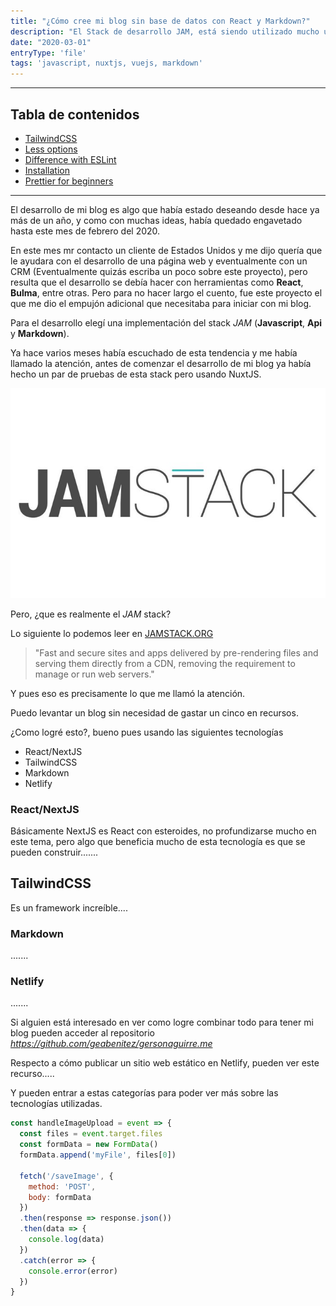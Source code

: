 ```yaml
---
title: "¿Cómo cree mi blog sin base de datos con React y Markdown?"
description: "El Stack de desarrollo JAM, está siendo utilizado mucho últimamente, y decidí usar una versión de esta creado con ReactJS, NextJS y Markdown para darle vida a mi blog personal que tenia ya bastante de estar planeando."
date: "2020-03-01"
entryType: 'file'
tags: 'javascript, nuxtjs, vuejs, markdown'
---
```


___

## Tabla de contenidos

* [TailwindCSS](#-tailwindcss)
* [Less options](#less-options)
* [Difference with ESLint](#difference-with-eslint)
* [Installation](#installation)
* [Prettier for beginners](#prettier-for-beginners)

___

El desarrollo de mi blog es algo que había estado deseando desde hace ya más de un año, y como con muchas ideas, había quedado engavetado hasta este mes de febrero del 2020.

En este mes mr contacto un cliente de Estados Unidos y me dijo quería que le ayudara con el desarrollo de una página web y eventualmente con un CRM (Eventualmente quizás escriba un poco sobre este proyecto), pero resulta que el desarrollo se debía hacer con herramientas como **React**, **Bulma**, entre otras. Pero para no hacer largo el cuento, fue este proyecto el que me dio el empujón adicional que necesitaba para iniciar con mi blog.

Para el desarrollo elegí una implementación del stack *JAM* (**Javascript**, **Api** y **Markdown**).

Ya hace varios meses había escuchado de esta tendencia y me había llamado la atención, antes de comenzar el desarrollo de mi blog ya había hecho un par de pruebas de esta stack pero usando NuxtJS.

![alt text](jam-stack.jpeg "Logo Title Text 1")

Pero, ¿que es realmente el *JAM* stack?

Lo siguiente lo podemos leer en [JAMSTACK.ORG](https://jamstack.org/)

> "Fast and secure sites and apps delivered by pre-rendering files and serving them directly from a CDN, removing the requirement to manage or run web servers."

Y pues eso es precisamente lo que me llamó la atención.

Puedo levantar un blog sin necesidad de gastar un cinco en recursos.

¿Como logré esto?, bueno pues usando las siguientes tecnologías

- React/NextJS
- TailwindCSS
- Markdown
- Netlify

### React/NextJS

Básicamente NextJS es React con esteroides, no profundizarse mucho en este tema, pero algo que beneficia mucho de esta tecnología es que se pueden construir.......

## TailwindCSS

Es un framework increíble....

### Markdown

.......

### Netlify

.......

Si alguien está interesado en ver como logre combinar todo para tener mi blog pueden acceder al repositorio
 *<https://github.com/geabenitez/gersonaguirre.me>*

Respecto a cómo publicar un sitio web estático en Netlify, pueden ver este recurso.....

Y pueden entrar a estas categorías para poder ver más sobre las tecnologías utilizadas.

```js
const handleImageUpload = event => {
  const files = event.target.files
  const formData = new FormData()
  formData.append('myFile', files[0])

  fetch('/saveImage', {
    method: 'POST',
    body: formData
  })
  .then(response => response.json())
  .then(data => {
    console.log(data)
  })
  .catch(error => {
    console.error(error)
  })
}
```
